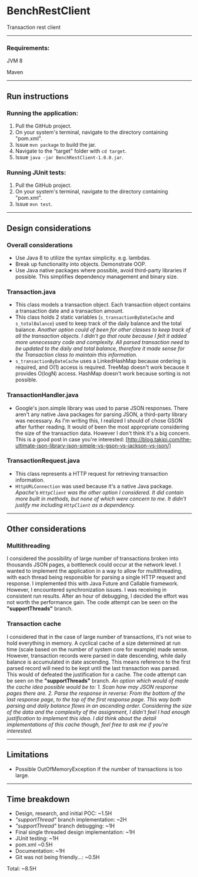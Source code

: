 # BenchRestClient
Transaction rest client

--------------------------------------------------------------------------------------
### Requirements:
JVM 8

Maven

--------------------------------------------------------------------------------------
## Run instructions
### Running the application:
1. Pull the GitHub project.
2. On your system's terminal, navigate to the directory containing "pom.xml".
3. Issue `mvn package` to build the jar.
4. Navigate to the "target" folder with `cd target`.
4. Issue `java -jar BenchRestClient-1.0.0.jar`.

### Running JUnit tests:
1. Pull the GitHub project.
2. On your system's terminal, navigate to the directory containing "pom.xml".
3. Issue `mvn test`.

--------------------------------------------------------------------------------------
## Design considerations
### Overall considerations
- Use Java 8 to utilize the syntax simplicity. e.g. lambdas.
- Break up functionality into objects. Demonstrate OOP.
- Use Java native packages where possible, avoid third-party libraries if possible. 
This simplifies dependency management and binary size.
### Transaction.java
- This class models a transaction object. Each transaction object contains a 
transaction date and a transaction amount.
- This class holds 2 static variables (`s_transactionByDateCache` and `s_totalBalance`) 
used to keep track of the daily balance and the total balance. *Another option
could of been for other classes to keep track of all the transaction objects.
I didn't go that route because I felt it added more unnecessary code and complexity.
All parsed transaction need to be updated to the daily and total balance, therefore 
it made sense for the Transaction class to maintain this information.*
- `s_transactionByDateCache` uses a LinkedHashMap because ordering is required, and
O(1) access is required. TreeMap doesn't work because it provides O(logN) access.
HashMap doesn't work because sorting is not possible.
### TransactionHandler.java
- Google's json.simple library was used to parse JSON responses. There aren't
any native Java packages for parsing JSON, a third-party library was necessary.
As I'm writing this, I realized I should of chose GSON after further reading. 
It would of been the most appropriate considering the size of the transaction data. 
However I don't think it's a big concern. This is a good post in case you're interested: 
[http://blog.takipi.com/the-ultimate-json-library-json-simple-vs-gson-vs-jackson-vs-json/]
### TransactionRequest.java
- This class represents a HTTP request for retrieving transaction information.
- `HttpURLConnection` was used because it's a native Java package. *Apache's `HttpClient` 
was the other option I considered. It did contain more built in methods, but none of 
which were concern to me. It didn't justify me including `HttpClient` as a dependency.*

--------------------------------------------------------------------------------------
## Other considerations
### Multithreading
I considered the possibility of large number of transactions broken into thousands
JSON pages, a bottleneck could occur at the network level. I wanted to implement the
application in a way to allow for multithreading, with each thread being responsible
for parsing a single HTTP request and response. I implemented this with Java Future
and Callable framework. However, I encountered synchronization issues. I was receiving
in consistent run results. After an hour of debugging, I decided the effort was not 
worth the performance gain. The code attempt can be seen on the __"supportThreads"__ branch.
### Transaction cache
I considered that in the case of large number of transactions, it's not wise to hold 
everything in memory. A cyclical cache of a size determined at run time (scale based on 
the number of system core for example) made sense. However, transaction records were
parsed in date descending, while daily balance is accumulated in date ascending. This
means reference to the first parsed record will need to be kept until the last
transaction was parsed. This would of defeated the justification for a cache. The
code attempt can be seen on the __"supportThreads"__ branch. *An option which would of 
made the cache idea possible would be to:*
*1. Scan how may JSON response pages there are.*
*2. Parse the response in reverse: From the bottom of the last response page, to the
top of the first response page.*
*This way both parsing and daily balance flows in an ascending order. Considering the
size of the data and the complexity of the assignment, I didn't feel I had enough
justification to implement this idea. I did think about the detail implementations
of this cache though, feel free to ask me if you're interested.*

--------------------------------------------------------------------------------------
## Limitations
- Possible OutOfMemoryException if the number of transactions is too large.

--------------------------------------------------------------------------------------
## Time breakdown
- Design, research, and initial POC: ~1.5H
- _"supportThread"_ branch implementation: ~2H
- _"supportThread"_ branch debugging: ~1H
- Final single threaded design implementation: ~1H
- JUnit testing: ~1H
- pom.xml ~0.5H
- Documentation: ~1H
- Git was not being friendly...: ~0.5H

Total: ~8.5H




